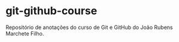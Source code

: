 # git-github-course
Repositório de anotações do curso de Git e GitHub do João Rubens Marchete Filho.
